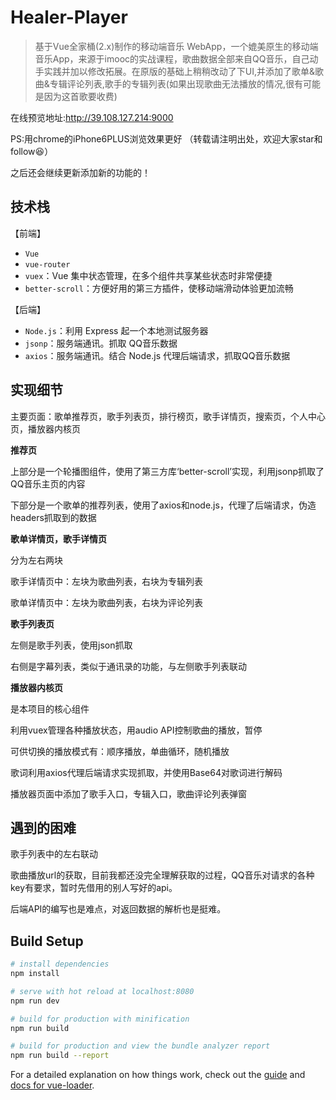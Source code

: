 # Healer-Player
> 基于Vue全家桶(2.x)制作的移动端音乐 WebApp，一个媲美原生的移动端音乐App，来源于imooc的实战课程，歌曲数据全部来自QQ音乐，自己动手实践并加以修改拓展。在原版的基础上稍稍改动了下UI,并添加了歌单&歌曲&专辑评论列表,歌手的专辑列表(如果出现歌曲无法播放的情况,很有可能是因为这首歌要收费)
  
 在线预览地址:http://39.108.127.214:9000
  
  PS:用chrome的iPhone6PLUS浏览效果更好
 （转载请注明出处，欢迎大家star和follow😆）
 
 之后还会继续更新添加新的功能的！
## 技术栈

【前端】

- `Vue`
- `vue-router`
- `vuex`：Vue 集中状态管理，在多个组件共享某些状态时非常便捷
- `better-scroll`：方便好用的第三方插件，使移动端滑动体验更加流畅

【后端】

- `Node.js`：利用 Express 起一个本地测试服务器
- `jsonp`：服务端通讯。抓取 QQ音乐数据
- `axios`：服务端通讯。结合 Node.js 代理后端请求，抓取QQ音乐数据

## 实现细节

主要页面：歌单推荐页，歌手列表页，排行榜页，歌手详情页，搜索页，个人中心页，播放器内核页

**推荐页**

上部分是一个轮播图组件，使用了第三方库‘better-scroll’实现，利用jsonp抓取了QQ音乐主页的内容

下部分是一个歌单的推荐列表，使用了axios和node.js，代理了后端请求，伪造headers抓取到的数据

**歌单详情页，歌手详情页**

分为左右两块

歌手详情页中：左块为歌曲列表，右块为专辑列表

歌单详情页中：左块为歌曲列表，右块为评论列表

**歌手列表页**

左侧是歌手列表，使用json抓取

右侧是字幕列表，类似于通讯录的功能，与左侧歌手列表联动

**播放器内核页**

是本项目的核心组件

利用vuex管理各种播放状态，用audio API控制歌曲的播放，暂停

可供切换的播放模式有：顺序播放，单曲循环，随机播放

歌词利用axios代理后端请求实现抓取，并使用Base64对歌词进行解码

播放器页面中添加了歌手入口，专辑入口，歌曲评论列表弹窗

## 遇到的困难

歌手列表中的左右联动

歌曲播放url的获取，目前我都还没完全理解获取的过程，QQ音乐对请求的各种key有要求，暂时先借用的别人写好的api。

后端API的编写也是难点，对返回数据的解析也是挺难。




## Build Setup

``` bash
# install dependencies
npm install

# serve with hot reload at localhost:8080
npm run dev

# build for production with minification
npm run build

# build for production and view the bundle analyzer report
npm run build --report
```

For a detailed explanation on how things work, check out the [guide](http://vuejs-templates.github.io/webpack/) and [docs for vue-loader](http://vuejs.github.io/vue-loader).
